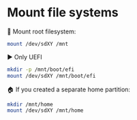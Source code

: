 # Mount file systems
💽 Mount root filesystem:
```bash
mount /dev/sdXY /mnt
```

▶️ Only UEFI
```bash
mkdir -p /mnt/boot/efi
mount /dev/sdXY /mnt/boot/efi
```

🏠 If you created a separate home partition:
```bash
mkdir /mnt/home
mount /dev/sdXY /mnt/home
```
